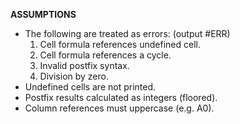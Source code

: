 **ASSUMPTIONS**
* The following are treated as errors: (output #ERR)
    1) Cell formula references undefined cell.
    2) Cell formula references a cycle.
    3) Invalid postfix syntax.
    4) Division by zero.
* Undefined cells are not printed.
* Postfix results calculated as integers (floored).
* Column references must uppercase (e.g. A0).
